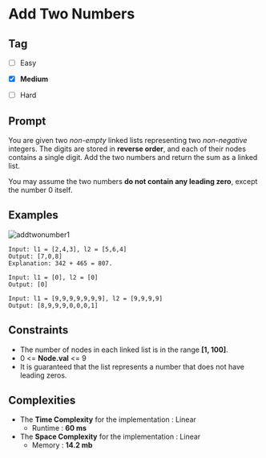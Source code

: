 # Add Two Numbers
## Tag
- [ ] Easy  
- [x] **Medium**  
- [ ] Hard
  

## Prompt
You are given two *non-empty* linked lists representing two *non-negative* integers. The digits are stored in **reverse order**, and each of their nodes contains a single digit. Add the two numbers and return the sum as a linked list.  
  
You may assume the two numbers **do not contain any leading zero**, except the number 0 itself.  
  
## Examples

![addtwonumber1](https://user-images.githubusercontent.com/74072261/119883926-b4b3c780-bf4d-11eb-851e-026557260075.jpg)
```
Input: l1 = [2,4,3], l2 = [5,6,4]
Output: [7,0,8]
Explanation: 342 + 465 = 807.
```
```
Input: l1 = [0], l2 = [0]
Output: [0]
```
```
Input: l1 = [9,9,9,9,9,9,9], l2 = [9,9,9,9]
Output: [8,9,9,9,0,0,0,1]
```
  
## Constraints
* The number of nodes in each linked list is in the range **[1, 100]**.
* 0 <= **Node.val** <= 9
* It is guaranteed that the list represents a number that does not have leading zeros.
  
## Complexities
* The **Time Complexity** for the implementation : Linear
  * Runtime : **60 ms**  
* The **Space Complexity** for the implementation : Linear
  * Memory : **14.2 mb**
